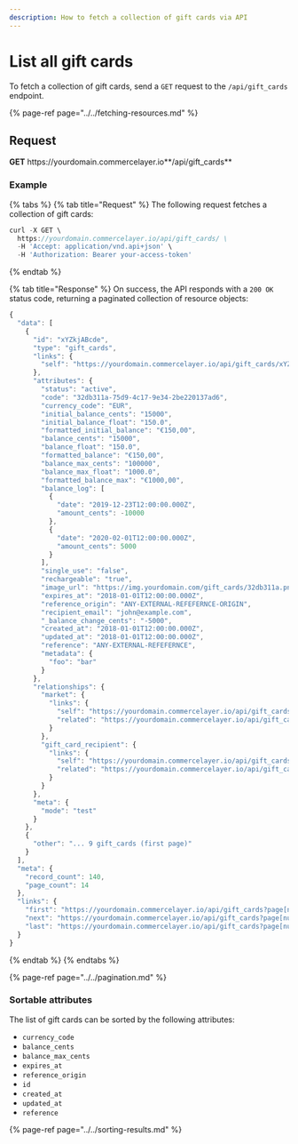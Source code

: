 ```yaml
---
description: How to fetch a collection of gift cards via API
---
```


# List all gift cards

To fetch a collection of gift cards, send a `GET` request to the `/api/gift_cards` endpoint.

{% page-ref page="../../fetching-resources.md" %}

## Request

**GET** https://<i></i>yourdomain.commercelayer.io**/api/gift_cards**

### **Example**

{% tabs %}
{% tab title="Request" %}
The following request fetches a collection of gift cards:

```javascript
curl -X GET \
  https://yourdomain.commercelayer.io/api/gift_cards/ \
  -H 'Accept: application/vnd.api+json' \
  -H 'Authorization: Bearer your-access-token'
```
{% endtab %}

{% tab title="Response" %}
On success, the API responds with a `200 OK` status code, returning a paginated collection of resource objects:

```javascript
{
  "data": [
    {
      "id": "xYZkjABcde",
      "type": "gift_cards",
      "links": {
        "self": "https://yourdomain.commercelayer.io/api/gift_cards/xYZkjABcde"
      },
      "attributes": {
        "status": "active",
        "code": "32db311a-75d9-4c17-9e34-2be220137ad6",
        "currency_code": "EUR",
        "initial_balance_cents": "15000",
        "initial_balance_float": "150.0",
        "formatted_initial_balance": "€150,00",
        "balance_cents": "15000",
        "balance_float": "150.0",
        "formatted_balance": "€150,00",
        "balance_max_cents": "100000",
        "balance_max_float": "1000.0",
        "formatted_balance_max": "€1000,00",
        "balance_log": [
          {
            "date": "2019-12-23T12:00:00.000Z",
            "amount_cents": -10000
          },
          {
            "date": "2020-02-01T12:00:00.000Z",
            "amount_cents": 5000
          }
        ],
        "single_use": "false",
        "rechargeable": "true",
        "image_url": "https://img.yourdomain.com/gift_cards/32db311a.png",
        "expires_at": "2018-01-01T12:00:00.000Z",
        "reference_origin": "ANY-EXTERNAL-REFEFERNCE-ORIGIN",
        "recipient_email": "john@example.com",
        "_balance_change_cents": "-5000",
        "created_at": "2018-01-01T12:00:00.000Z",
        "updated_at": "2018-01-01T12:00:00.000Z",
        "reference": "ANY-EXTERNAL-REFEFERNCE",
        "metadata": {
          "foo": "bar"
        }
      },
      "relationships": {
        "market": {
          "links": {
            "self": "https://yourdomain.commercelayer.io/api/gift_cards/xYZkjABcde/relationships/market",
            "related": "https://yourdomain.commercelayer.io/api/gift_cards/xYZkjABcde/market"
          }
        },
        "gift_card_recipient": {
          "links": {
            "self": "https://yourdomain.commercelayer.io/api/gift_cards/xYZkjABcde/relationships/gift_card_recipient",
            "related": "https://yourdomain.commercelayer.io/api/gift_cards/xYZkjABcde/gift_card_recipient"
          }
        }
      },
      "meta": {
        "mode": "test"
      }
    },
    {
      "other": "... 9 gift_cards (first page)"
    }
  ],
  "meta": {
    "record_count": 140,
    "page_count": 14
  },
  "links": {
    "first": "https://yourdomain.commercelayer.io/api/gift_cards?page[number]=1&page[size]=10",
    "next": "https://yourdomain.commercelayer.io/api/gift_cards?page[number]=2&page[size]=10",
    "last": "https://yourdomain.commercelayer.io/api/gift_cards?page[number]=14&page[size]=10"
  }
}
```
{% endtab %}
{% endtabs %}

{% page-ref page="../../pagination.md" %}

### Sortable attributes

The list of gift cards can be sorted by the following attributes:

* `currency_code`
* `balance_cents`
* `balance_max_cents`
* `expires_at`
* `reference_origin`
* `id`
* `created_at`
* `updated_at`
* `reference`

{% page-ref page="../../sorting-results.md" %}

